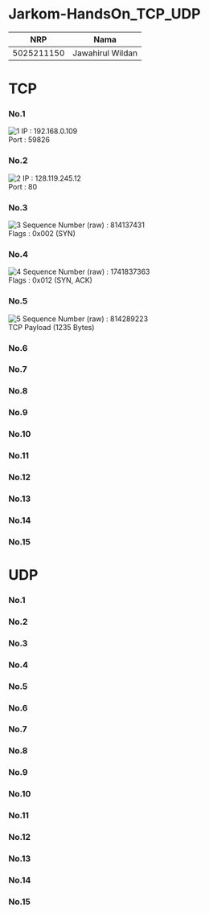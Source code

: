 # Jarkom-HandsOn_TCP_UDP

| NRP  | Nama |
| ------------- | ------------- |
| 5025211150  | Jawahirul Wildan  |

# TCP
### No.1
![1](https://github.com/jawahirulwildan/PWEB_CV_Jawahirul_Wildan/assets/114124562/9e1876f2-7cca-4b5e-a1a5-27af2112b495)
IP : 192.168.0.109<br>
Port : 59826

### No.2
![2](https://github.com/jawahirulwildan/PWEB_CV_Jawahirul_Wildan/assets/114124562/f42ed43f-da8d-4516-bb67-c621f65fd778)
IP : 128.119.245.12<br>
Port : 80

### No.3
![3](https://github.com/jawahirulwildan/PWEB_CV_Jawahirul_Wildan/assets/114124562/f5b4bafb-d765-4561-a3e4-b25361848823)
Sequence Number (raw) : 814137431<br>
Flags : 0x002 (SYN)

### No.4
![4](https://github.com/jawahirulwildan/PWEB_CV_Jawahirul_Wildan/assets/114124562/59e09899-b5c9-4b1e-96e1-2e1d8adb732d)
Sequence Number (raw) : 1741837363<br>
Flags : 0x012 (SYN, ACK)

### No.5
![5](https://github.com/jawahirulwildan/PWEB_CV_Jawahirul_Wildan/assets/114124562/5eda6cff-49fa-49c7-985c-ae4355d615e6)
Sequence Number (raw) : 814289223<br>
TCP Payload (1235 Bytes)

### No.6
### No.7
### No.8
### No.9
### No.10
### No.11
### No.12
### No.13
### No.14
### No.15

# UDP
### No.1
### No.2
### No.3
### No.4
### No.5
### No.6
### No.7
### No.8
### No.9
### No.10
### No.11
### No.12
### No.13
### No.14
### No.15


